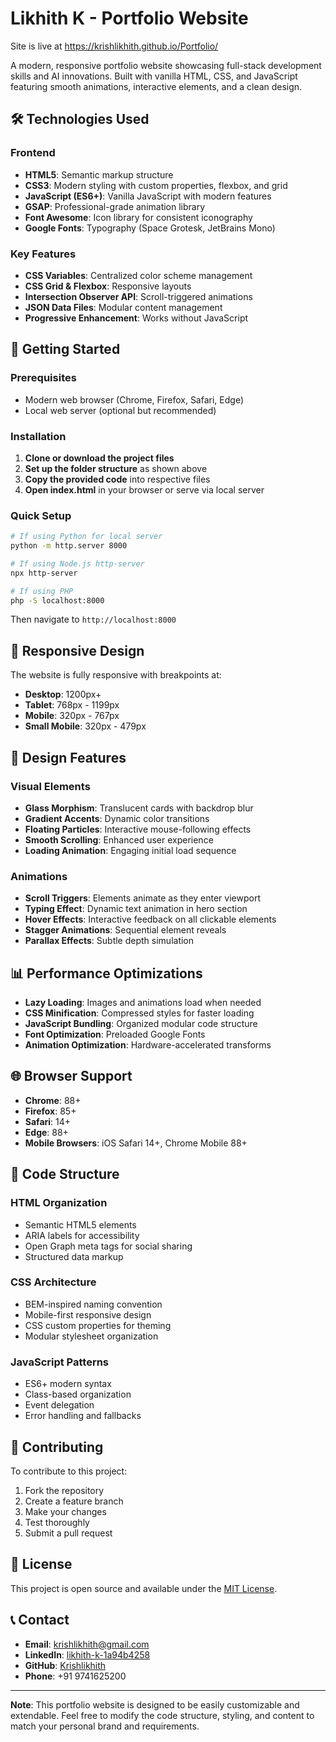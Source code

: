 # Likhith K - Portfolio Website

Site is live at https://krishlikhith.github.io/Portfolio/

A modern, responsive portfolio website showcasing full-stack development skills and AI innovations. Built with vanilla HTML, CSS, and JavaScript featuring smooth animations, interactive elements, and a clean design.

## 🛠️ Technologies Used

### Frontend
- **HTML5**: Semantic markup structure
- **CSS3**: Modern styling with custom properties, flexbox, and grid
- **JavaScript (ES6+)**: Vanilla JavaScript with modern features
- **GSAP**: Professional-grade animation library
- **Font Awesome**: Icon library for consistent iconography
- **Google Fonts**: Typography (Space Grotesk, JetBrains Mono)

### Key Features
- **CSS Variables**: Centralized color scheme management
- **CSS Grid & Flexbox**: Responsive layouts
- **Intersection Observer API**: Scroll-triggered animations
- **JSON Data Files**: Modular content management
- **Progressive Enhancement**: Works without JavaScript

## 🚀 Getting Started

### Prerequisites
- Modern web browser (Chrome, Firefox, Safari, Edge)
- Local web server (optional but recommended)

### Installation

1. **Clone or download the project files**
2. **Set up the folder structure** as shown above
3. **Copy the provided code** into respective files
4. **Open index.html** in your browser or serve via local server

### Quick Setup
```bash
# If using Python for local server
python -m http.server 8000

# If using Node.js http-server
npx http-server

# If using PHP
php -S localhost:8000
```

Then navigate to `http://localhost:8000`



## 📱 Responsive Design

The website is fully responsive with breakpoints at:
- **Desktop**: 1200px+
- **Tablet**: 768px - 1199px
- **Mobile**: 320px - 767px
- **Small Mobile**: 320px - 479px

## 🎨 Design Features

### Visual Elements
- **Glass Morphism**: Translucent cards with backdrop blur
- **Gradient Accents**: Dynamic color transitions
- **Floating Particles**: Interactive mouse-following effects
- **Smooth Scrolling**: Enhanced user experience
- **Loading Animation**: Engaging initial load sequence

### Animations
- **Scroll Triggers**: Elements animate as they enter viewport
- **Typing Effect**: Dynamic text animation in hero section
- **Hover Effects**: Interactive feedback on all clickable elements
- **Stagger Animations**: Sequential element reveals
- **Parallax Effects**: Subtle depth simulation


## 📊 Performance Optimizations

- **Lazy Loading**: Images and animations load when needed
- **CSS Minification**: Compressed styles for faster loading
- **JavaScript Bundling**: Organized modular code structure
- **Font Optimization**: Preloaded Google Fonts
- **Animation Optimization**: Hardware-accelerated transforms

## 🌐 Browser Support

- **Chrome**: 88+
- **Firefox**: 85+
- **Safari**: 14+
- **Edge**: 88+
- **Mobile Browsers**: iOS Safari 14+, Chrome Mobile 88+

## 📝 Code Structure

### HTML Organization
- Semantic HTML5 elements
- ARIA labels for accessibility
- Open Graph meta tags for social sharing
- Structured data markup

### CSS Architecture
- BEM-inspired naming convention
- Mobile-first responsive design
- CSS custom properties for theming
- Modular stylesheet organization

### JavaScript Patterns
- ES6+ modern syntax
- Class-based organization
- Event delegation
- Error handling and fallbacks



## 🤝 Contributing

To contribute to this project:
1. Fork the repository
2. Create a feature branch
3. Make your changes
4. Test thoroughly
5. Submit a pull request

## 📄 License

This project is open source and available under the [MIT License](LICENSE).

## 📞 Contact

- **Email**: krishlikhith@gmail.com
- **LinkedIn**: [likhith-k-1a94b4258](https://www.linkedin.com/in/likhith-k-1a94b4258)
- **GitHub**: [Krishlikhith](https://github.com/Krishlikhith)
- **Phone**: +91 9741625200


---

**Note**: This portfolio website is designed to be easily customizable and extendable. Feel free to modify the code structure, styling, and content to match your personal brand and requirements.

